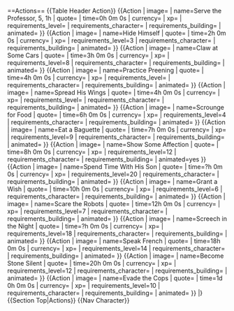 ==Actions==
{{Table Header Action}}
{{Action
| image=
| name=Serve the Professor, 5, 1h
| quote=
| time=0h 0m 0s
| currency=
| xp=
| requirements_level=
| requirements_character=
| requirements_building=
| animated=
}}
{{Action
| image=
| name=Hide Himself
| quote=
| time=2h 0m 0s
| currency=
| xp=
| requirements_level=3
| requirements_character=
| requirements_building=
| animated=
}}
{{Action
| image=
| name=Claw at Some Cars
| quote=
| time=3h 0m 0s
| currency=
| xp=
| requirements_level=8
| requirements_character=
| requirements_building=
| animated=
}}
{{Action
| image=
| name=Practice Preening
| quote=
| time=4h 0m 0s
| currency=
| xp=
| requirements_level=
| requirements_character=
| requirements_building=
| animated=
}}
{{Action
| image=
| name=Spread His Wings
| quote=
| time=4h 0m 0s
| currency=
| xp=
| requirements_level=
| requirements_character=
| requirements_building=
| animated=
}}
{{Action
| image=
| name=Scrounge for Food
| quote=
| time=6h 0m 0s
| currency=
| xp=
| requirements_level=4
| requirements_character=
| requirements_building=
| animated=
}}
{{Action
| image=
| name=Eat a Baguette
| quote=
| time=7h 0m 0s
| currency=
| xp=
| requirements_level=9
| requirements_character=
| requirements_building=
| animated=
}}
{{Action
| image=
| name=Show Some Affection
| quote=
| time=8h 0m 0s
| currency=
| xp=
| requirements_level=12
| requirements_character=
| requirements_building=
| animated=yes
}}
{{Action
| image=
| name=Spend Time With His Son
| quote=
| time=?h 0m 0s
| currency=
| xp=
| requirements_level=20
| requirements_character=
| requirements_building=
| animated=
}}
{{Action
| image=
| name=Grant a Wish
| quote=
| time=10h 0m 0s
| currency=
| xp=
| requirements_level=6
| requirements_character=
| requirements_building=
| animated=
}}
{{Action
| image=
| name=Scare the Robots
| quote=
| time=12h 0m 0s
| currency=
| xp=
| requirements_level=7
| requirements_character=
| requirements_building=
| animated=
}}
{{Action
| image=
| name=Screech in the Night
| quote=
| time=?h 0m 0s
| currency=
| xp=
| requirements_level=18
| requirements_character=
| requirements_building=
| animated=
}}
{{Action
| image=
| name=Speak French
| quote=
| time=18h 0m 0s
| currency=
| xp=
| requirements_level=14
| requirements_character=
| requirements_building=
| animated=
}}
{{Action
| image=
| name=Become Stone Silent
| quote=
| time=20h 0m 0s
| currency=
| xp=
| requirements_level=12
| requirements_character=
| requirements_building=
| animated=
}}
{{Action
| image=
| name=Evade the Cops
| quote=
| time=1d 0h 0m 0s
| currency=
| xp=
| requirements_level=10
| requirements_character=
| requirements_building=
| animated=
}}
|}
{{Section Top|Actions}}
{{Nav Character}}
